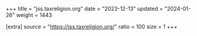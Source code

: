 +++
title = "jss.taxreligion.org"
date = "2023-12-13"
updated = "2024-01-26"
weight = 1443

[extra]
source = "https://jss.taxreligion.org/"
ratio = 100
size = 1
+++
